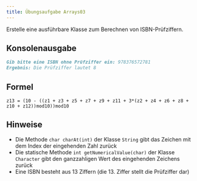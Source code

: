```yaml
---
title: Übungsaufgabe Arrays03
---
```


Erstelle eine ausführbare Klasse zum Berechnen von ISBN-Prüfziffern.

## Konsolenausgabe

```markdown
Gib bitte eine ISBN ohne Prüfziffer ein: 978376572781
Ergebnis: Die Prüfziffer lautet 8
```

## Formel

```
z13 = (10 - ((z1 + z3 + z5 + z7 + z9 + z11 + 3*(z2 + z4 + z6 + z8 + z10 + z12))mod10))mod10
```

## Hinweise
- Die Methode `char charAt(int)` der Klasse `String` gibt das Zeichen mit dem Index der eingehenden Zahl zurück
- Die statische Methode `int getNumericalValue(char)` der Klasse `Character` gibt den ganzzahligen Wert des eingehenden Zeichens zurück
- Eine ISBN besteht aus 13 Ziffern (die 13. Ziffer stellt die Prüfziffer dar)
